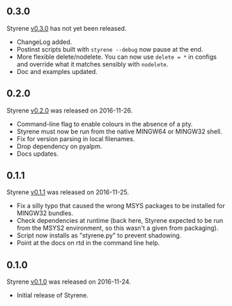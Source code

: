 0.3.0
-----

Styrene [v0.3.0](https://github.com/achadwick/styrene/releases/tag/v0.3.0)
has not yet been released.

* ChangeLog added.
* Postinst scripts built with `styrene --debug` now pause at the end.
* More flexible delete/nodelete.
  You can now use `delete = *` in configs and override what it matches
  sensibly with `nodelete`.
* Doc and examples updated.

0.2.0
-----

Styrene [v0.2.0](https://github.com/achadwick/styrene/releases/tag/v0.2.0)
was released on 2016-11-26.  

* Command-line flag to enable colours in the absence of a pty.
* Styrene must now be run from the native MINGW64 or MINGW32 shell.
* Fix for version parsing in local filenames.
* Drop dependency on pyalpm.
* Docs updates.

0.1.1
-----

Styrene [v0.1.1](https://github.com/achadwick/styrene/releases/tag/v0.1.1)
was released on 2016-11-25.

* Fix a silly typo that caused the wrong MSYS packages to be installed
  for MINGW32 bundles.
* Check dependencies at runtime (back here, Styrene expected to be run
  from the MSYS2 environment, so this wasn't a given from packaging).
* Script now installs as "styrene.py" to prevent shadowing.
* Point at the docs on rtd in the command line help.

0.1.0
-----

Styrene [v0.1.0](https://github.com/achadwick/styrene/releases/tag/v0.1.0)
was released on 2016-11-24.

* Initial release of Styrene.
